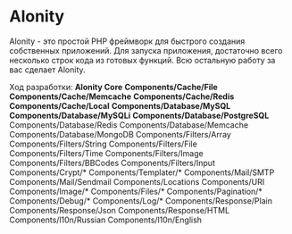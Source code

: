 # Alonity
Alonity - это простой PHP фреймворк для быстрого создания собственных приложений.
Для запуска приложения, достаточно всего несколько строк кода из готовых функций. Всю остальную работу за вас сделает Alonity.

Ход разработки:
**Alonity Core**
**Components/Cache/File**
**Components/Cache/Memcache**
**Components/Cache/Redis**
**Components/Cache/Local**
**Components/Database/MySQL**
**Components/Database/MySQLi**
**Components/Database/PostgreSQL**
Components/Database/Redis
Components/Database/Memcache
Components/Database/MongoDB
Components/Filters/Array
Components/Filters/String
Components/Filters/File
Components/Filters/Time
Components/Filters/Image
Components/Filters/BBCodes
Components/Filters/Input
Components/Crypt/*
Components/Templater/*
Components/Mail/SMTP
Components/Mail/Sendmail
Components/Locations
Components/URI
Components/Image/*
Components/Files/*
Components/Pagination/*
Components/Debug/*
Components/Log/*
Components/Response/Plain
Components/Response/Json
Components/Response/HTML
Components/l10n/Russian
Components/l10n/English
